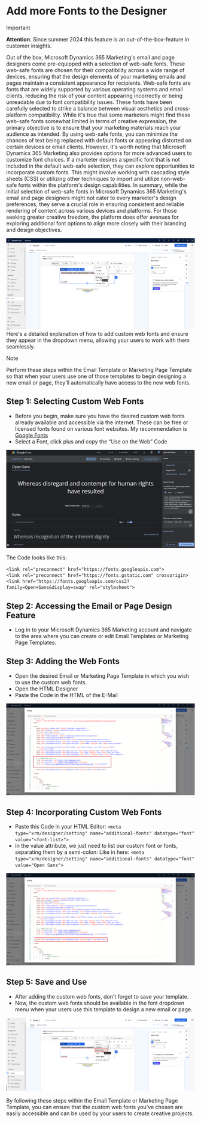 
# Add more Fonts to the Designer

> [!IMPORTANT]
> **Attention**: Since summer 2024 this feature is an out-of-the-box-feature in customer insights.

Out of the box, Microsoft Dynamics 365 Marketing's email and page designers come pre-equipped with a selection of web-safe fonts. These web-safe fonts are chosen for their compatibility across a wide range of devices, ensuring that the design elements of your marketing emails and pages maintain a consistent appearance for recipients.
Web-safe fonts are fonts that are widely supported by various operating systems and email clients, reducing the risk of your content appearing incorrectly or being unreadable due to font compatibility issues. These fonts have been carefully selected to strike a balance between visual aesthetics and cross-platform compatibility.
While it's true that some marketers might find these web-safe fonts somewhat limited in terms of creative expression, the primary objective is to ensure that your marketing materials reach your audience as intended. By using web-safe fonts, you can minimize the chances of text being replaced with default fonts or appearing distorted on certain devices or email clients.
However, it's worth noting that Microsoft Dynamics 365 Marketing also provides options for more advanced users to customize font choices. If a marketer desires a specific font that is not included in the default web-safe selection, they can explore opportunities to incorporate custom fonts. This might involve working with cascading style sheets (CSS) or utilizing other techniques to import and utilize non-web-safe fonts within the platform's design capabilities.
In summary, while the initial selection of web-safe fonts in Microsoft Dynamics 365 Marketing's email and page designers might not cater to every marketer's design preferences, they serve a crucial role in ensuring consistent and reliable rendering of content across various devices and platforms. For those seeking greater creative freedom, the platform does offer avenues for exploring additional font options to align more closely with their branding and design objectives.

![Fonts](/img/Extend%20Email%20Editor/font.png)
Here's a detailed explanation of how to add custom web fonts and ensure they appear in the dropdown menu, allowing your users to work with them seamlessly.

> [!NOTE]
>  Perform these steps within the Email Template or Marketing Page Template so that when your users use one of those templates to begin designing a new email or page, they’ll automatically have access to the new web fonts.

## Step 1: Selecting Custom Web Fonts
- Before you begin, make sure you have the desired custom web fonts already available and accessible via the internet. These can be free or licensed fonts found on various font websites. My recommendation is [Google Fonts ](https://fonts.google.com/)
- Select a Font, click plus and copy the “Use on the Web” Code

![Fonts](/img/Extend%20Email%20Editor/fonts.png)

The Code looks like this:
```
<link rel="preconnect" href="https://fonts.googleapis.com">
<link rel="preconnect" href="https://fonts.gstatic.com" crossorigin>
<link href="https://fonts.googleapis.com/css2?family=Open+Sans&display=swap" rel="stylesheet">
```

## Step 2: Accessing the Email or Page Design Feature
 - Log in to your Microsoft Dynamics 365 Marketing account and navigate to the area where you can create or edit Email Templates or Marketing Page Templates.

## Step 3: Adding the Web Fonts
- Open the desired Email or Marketing Page Template in which you wish to use the custom web fonts.
- Open the HTML Designer
- Paste the Code in the HTML of the E-Mail

![Fonts](/img/Extend%20Email%20Editor/fonteditor.png)

## Step 4: Incorporating Custom Web Fonts

- Paste this Code in your HTML Editor:
  `<meta type="xrm/designer/setting" name="additional-fonts" datatype="font" value="<font-list>">`
- In the value attribute, we just need to list our custom font or fonts, separating them by a semi-colon:
  Like in here: 
  `<meta type="xrm/designer/setting" name="additional-fonts" datatype="font" value="Open Sans">`
  
![Fonts](/img/Extend%20Email%20Editor/fonteditornew.png)

## Step 5: Save and Use

- After adding the custom web fonts, don't forget to save your template.
- Now, the custom web fonts should be available in the font dropdown menu when your users use this template to design a new email or page.

![Fonts](/img/Extend%20Email%20Editor/fontsdone.png)


By following these steps within the Email Template or Marketing Page Template, you can ensure that the custom web fonts you've chosen are easily accessible and can be used by your users to create creative projects.
